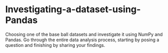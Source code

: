 # Investigating-a-dataset-using-Pandas

Choosing one of the base ball datasets and investigate it using NumPy and Pandas. Go through the entire data analysis process, starting by posing a question and finishing by sharing your findings.
